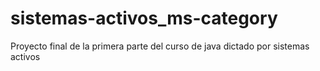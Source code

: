 # sistemas-activos_ms-category
Proyecto final de la primera parte del curso de java dictado por sistemas activos
